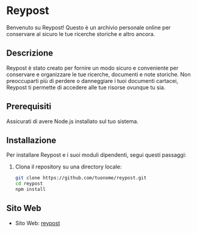 # Reypost

Benvenuto su Reypost! Questo è un archivio personale online per conservare al sicuro le tue ricerche storiche e altro ancora.

## Descrizione

Reypost è stato creato per fornire un modo sicuro e conveniente per conservare e organizzare le tue ricerche, documenti e note storiche. Non preoccuparti più di perdere o danneggiare i tuoi documenti cartacei, Reypost ti permette di accedere alle tue risorse ovunque tu sia.

## Prerequisiti

Assicurati di avere Node.js installato sul tuo sistema.

## Installazione

Per installare Reypost e i suoi moduli dipendenti, segui questi passaggi:

1. Clona il repository su una directory locale:
   ```bash
   git clone https://github.com/tuonome/reypost.git
   cd reypost
   npm install
   ```

## Sito Web
- Sito Web: [reypost](https://reypostblog.web.app)

